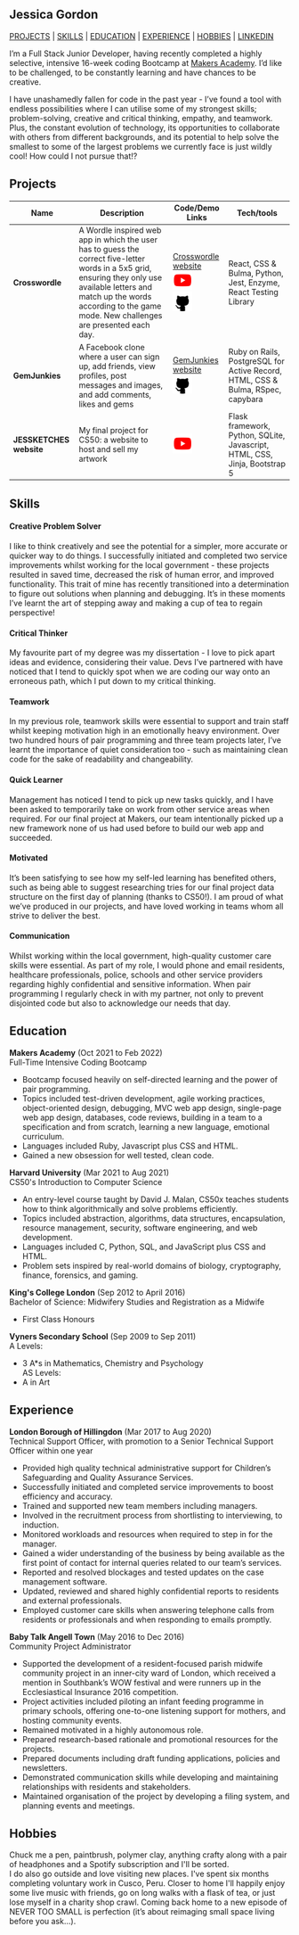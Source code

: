## Jessica Gordon
[PROJECTS](#projects) | [SKILLS](#skills) | [EDUCATION](#education) | [EXPERIENCE](#experience) | [HOBBIES](#hobbies) | [LINKEDIN](https://uk.linkedin.com/in/jessica-gordon-5b8875200)

I’m a Full Stack Junior Developer, having recently completed a highly selective, intensive 16-week coding Bootcamp at [Makers Academy](http://www.makersacademy.com/). I’d like to be challenged, to be constantly learning and have chances to be creative.

I have unashamedly fallen for code in the past year - I’ve found a tool with endless possibilities where I can utilise some of my strongest skills; problem-solving, creative and critical thinking, empathy, and teamwork. Plus, the constant evolution of technology, its opportunities to collaborate with others from different backgrounds, and its potential to help solve the smallest to some of the largest problems we currently face is just wildly cool! How could I not pursue that!?

## Projects

| Name                         | Description       | Code/Demo Links     | Tech/tools        |
| ---------------------------- | ----------------- | ----------------- | ----------------- |
| **Crosswordle** | A Wordle inspired web app in which the user has to guess the correct five-letter words in a 5x5 grid, ensuring they only use available letters and match up the words according to the game mode. New challenges are presented each day. | [Crosswordle website](https://crosswordle-production.herokuapp.com/normal) <br> [<img src="./youtube-icon.png" height="35">](https://youtu.be/LFG_3K62Uhc?t=2520) <br> [<img src="./github-icon.png" height="35">](https://github.com/jessgordon/crosswordle) | React, CSS & Bulma, Python, Jest, Enzyme, React Testing Library | 
| **GemJunkies** | A Facebook clone where a user can sign up, add friends, view profiles, post messages and images, and add comments, likes and gems | [GemJunkies website](http://gem-junkies.herokuapp.com) <br> [<img src="./github-icon.png" height="35">](https://github.com/Riky5/acebook-ruby-junkies) | Ruby on Rails, PostgreSQL for Active Record, HTML, CSS & Bulma, RSpec, capybara |
| **JESSKETCHES website** | My final project for CS50: a website to host and sell my artwork | [<img src="./youtube-icon.png" height="35">](https://www.youtube.com/watch?v=a6cnRCpabnE) |  Flask framework, Python, SQLite, Javascript, HTML, CSS, Jinja, Bootstrap 5 |

## Skills

#### Creative Problem Solver
I like to think creatively and see the potential for a simpler, more accurate or quicker way to do things. I successfully initiated and completed two service improvements whilst working for the local government - these projects resulted in saved time, decreased the risk of human error, and improved functionality. This trait of mine has recently transitioned into a determination to figure out solutions when planning and debugging. It’s in these moments I’ve learnt the art of stepping away and making a cup of tea to regain perspective!

#### Critical Thinker

My favourite part of my degree was my dissertation - I love to pick apart ideas and evidence, considering their value. Devs I’ve partnered with have noticed that I tend to quickly spot when we are coding our way onto an erroneous path, which I put down to my critical thinking.

#### Teamwork

In my previous role, teamwork skills were essential to support and train staff whilst keeping motivation high in an emotionally heavy environment. Over two hundred hours of pair programming and three team projects later, I’ve learnt the importance of quiet consideration too - such as maintaining clean code for the sake of readability and changeability. 

#### Quick Learner

Management has noticed I tend to pick up new tasks quickly, and I have been asked to temporarily take on work from other service areas when required. For our final project at Makers, our team intentionally picked up a new framework none of us had used before to build our web app and succeeded.

#### Motivated

It’s been satisfying to see how my self-led learning has benefited others, such as being able to suggest researching tries for our final project data structure on the first day of planning (thanks to CS50!). I am proud of what we’ve produced in our projects, and have loved working in teams whom all strive to deliver the best.

#### Communication

Whilst working within the local government, high-quality customer care skills were essential. As part of my role, I would phone and email residents, healthcare professionals, police, schools and other service providers regarding highly confidential and sensitive information. When pair programming I regularly check in with my partner, not only to prevent disjointed code but also to acknowledge our needs that day.

## Education

**Makers Academy** (Oct 2021 to Feb 2022)\
Full-Time Intensive Coding Bootcamp
- Bootcamp focused heavily on self-directed learning and the power of pair programming.
- Topics included test-driven development, agile working practices, object-oriented design, debugging, MVC web app design, single-page web app design, databases, code reviews, building in a team to a specification and from scratch, learning a new language, emotional curriculum.
- Languages included Ruby, Javascript plus CSS and HTML.
- Gained a new obsession for well tested, clean code.

**Harvard University** (Mar 2021 to Aug 2021)\
CS50's Introduction to Computer Science
- An entry-level course taught by David J. Malan, CS50x teaches students how to think algorithmically and solve problems efficiently. 
- Topics included abstraction, algorithms, data structures, encapsulation, resource management, security, software engineering, and web development. 
- Languages included C, Python, SQL, and JavaScript plus CSS and HTML. 
- Problem sets inspired by real-world domains of biology, cryptography, finance, forensics, and gaming.

**King's College London** (Sep 2012 to April 2016)\
Bachelor of Science: Midwifery Studies and Registration as a Midwife
- First Class Honours

**Vyners Secondary School** (Sep 2009 to Sep 2011)\
A Levels: 
- 3 A*s in Mathematics, Chemistry and Psychology\
AS Levels: 
- A in Art

## Experience

**London Borough of Hillingdon** (Mar 2017 to Aug 2020)  
Technical Support Officer, with promotion to a Senior Technical Support Officer within one year

- Provided high quality technical administrative support for Children’s Safeguarding and Quality Assurance Services.
- Successfully initiated and completed service improvements to boost efficiency and accuracy.
- Trained and supported new team members including managers.
- Involved in the recruitment process from shortlisting to interviewing, to induction.
- Monitored workloads and resources when required to step in for the manager.
- Gained a wider understanding of the business by being available as the first point of contact for internal queries related to our team’s services.
- Reported and resolved blockages and tested updates on the case management software.
- Updated, reviewed and shared highly confidential reports to residents and external professionals.
- Employed customer care skills when answering telephone calls from residents or professionals and when responding to emails promptly.

**Baby Talk Angell Town** (May 2016 to Dec 2016)  
Community Project Administrator

- Supported the development of a resident-focused parish midwife community project in an inner-city ward of London, which received a mention in Southbank’s WOW festival and were runners up in the Ecclesiastical Insurance 2016 competition. 
- Project activities included piloting an infant feeding programme in primary schools, offering one-to-one listening support for mothers, and hosting community events. 
- Remained motivated in a highly autonomous role.
- Prepared research-based rationale and promotional resources for the projects.
- Prepared documents including draft funding applications, policies and newsletters.
- Demonstrated communication skills while developing and maintaining relationships with residents and stakeholders.
- Maintained organisation of the project by developing a filing system, and planning events and meetings.

## Hobbies

Chuck me a pen, paintbrush, polymer clay, anything crafty along with a pair of headphones and a Spotify subscription and I'll be sorted.\
I do also go outside and love visiting new places. I've spent six months completing voluntary work in Cusco, Peru. Closer to home I'll happily enjoy some live music with friends, go on long walks with a flask of tea, or just lose myself in a charity shop crawl. Coming back home to a new episode of NEVER TOO SMALL is perfection (it’s about reimaging small space living before you ask…).